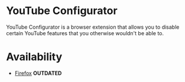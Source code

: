 # YouTube Configurator
YouTube Configurator is a browser extension that allows you to disable certain YouTube features that you otherwise wouldn't be able to.

# Availability
- [Firefox](https://addons.mozilla.org/nl/firefox/addon/youtube-configurator/) **OUTDATED**
